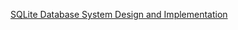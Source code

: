 [SQLite Database System Design and Implementation](https://books.google.com/books?id=yWzwCwAAQBAJ&num=10)
